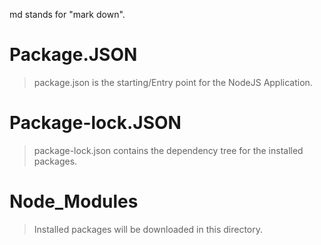 md stands for "mark down".

# Package.JSON
> package.json is the starting/Entry point for the NodeJS Application.

# Package-lock.JSON
> package-lock.json contains the dependency tree for the installed packages.

# Node_Modules
> Installed packages will be downloaded in this directory.

